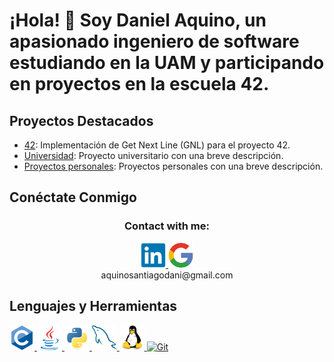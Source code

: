 # ¡Hola! 👋 Soy Daniel Aquino, un apasionado ingeniero de software estudiando en la UAM y participando en proyectos en la escuela 42.

## Proyectos Destacados

- [42](https://github.com/DanielAquino2003/gnl): Implementación de Get Next Line (GNL) para el proyecto 42.
- [Universidad](https://github.com/DanielAquino2003/gnl): Proyecto universitario con una breve descripción.
- [Proyectos personales](https://github.com/DanielAquino2003/gnl): Proyectos personales con una breve descripción.

## Conéctate Conmigo

<h3 align="center">Contact with me:</h3>
<p align="center">
  <a href="https://www.linkedin.com/in/danielaquino2003/" target="_blank" rel="noreferrer">
    <img src="https://raw.githubusercontent.com/devicons/devicon/master/icons/linkedin/linkedin-original.svg" alt="LinkedIn" width="40" height="40"/>
  </a>
  <a href="mailto:aquinosantiagodani@gmail.com" target="_blank" rel="noreferrer">
    <img src="https://raw.githubusercontent.com/devicons/devicon/master/icons/google/google-original.svg" alt="Email" width="40" height="40"/>
  </a><br>
  aquinosantiagodani@gmail.com
</p>

## Lenguajes y Herramientas

<p align="left">
  <a href="https://www.cprogramming.com/" target="_blank" rel="noreferrer">
    <img src="https://raw.githubusercontent.com/devicons/devicon/master/icons/c/c-original.svg" alt="C" width="40" height="40"/>
  </a>
  <a href="https://www.java.com/" target="_blank" rel="noreferrer">
    <img src="https://raw.githubusercontent.com/devicons/devicon/master/icons/java/java-original.svg" alt="Java" width="40" height="40"/>
  </a>
  <a href="https://www.python.org/" target="_blank" rel="noreferrer">
    <img src="https://raw.githubusercontent.com/devicons/devicon/master/icons/python/python-original.svg" alt="Python" width="40" height="40"/>
  </a>
  <a href="https://www.sql.org/" target="_blank" rel="noreferrer">
    <img src="https://raw.githubusercontent.com/devicons/devicon/master/icons/mysql/mysql-original.svg" alt="SQL" width="40" height="40"/>
  </a>
  <a href="https://www.linux.org/" target="_blank" rel="noreferrer">
    <img src="https://raw.githubusercontent.com/devicons/devicon/master/icons/linux/linux-original.svg" alt="Linux" width="40" height="40"/>
  </a>
  <a href="https://git-scm.com/" target="_blank" rel="noreferrer">
    <img src="https://www.vectorlogo.zone/logos/git-scm/git-scm-icon.svg" alt="Git" width="40" height="40"/>
  </a>
</p>


